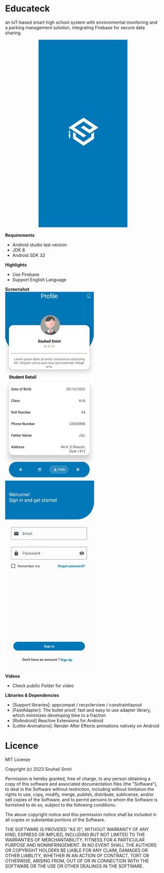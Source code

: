 # Educateck
an IoT-based smart high school system with environmental monitoring and a parking management solution, integrating Firebase for secure data sharing.

<p align="center"><img src="publiic/Screenshot_1.png" /></p>

**Requirements**
- Android studio last version
- JDK 8
- Android SDK 32


**Highlights**
- Use Firebase 
- Support English Language


**Screenshot**
</br>
<img src="publiic/Screenshot_2.png" />
<img src="publiic/Screenshot_3.png" />


**Videos**
- Check publiic Folder for video


**Libraries & Dependencies**
- [Support libraries]: appcompat / recyclerview / constraintlayout
- [FastAdapter]: The bullet proof, fast and easy to use adapter library, which minimizes developing time to a fraction
- [RxAndroid] Reactive Extensions for Android
- [Lottie-Animations]: Render After Effects animations natively on Android



# Licence

MIT License

Copyright (c) 2023 Souhail Smiri

Permission is hereby granted, free of charge, to any person obtaining a copy
of this software and associated documentation files (the "Software"), to deal
in the Software without restriction, including without limitation the rights
to use, copy, modify, merge, publish, distribute, sublicense, and/or sell
copies of the Software, and to permit persons to whom the Software is
furnished to do so, subject to the following conditions:

The above copyright notice and this permission notice shall be included in all
copies or substantial portions of the Software.

THE SOFTWARE IS PROVIDED "AS IS", WITHOUT WARRANTY OF ANY KIND, EXPRESS OR
IMPLIED, INCLUDING BUT NOT LIMITED TO THE WARRANTIES OF MERCHANTABILITY,
FITNESS FOR A PARTICULAR PURPOSE AND NONINFRINGEMENT. IN NO EVENT SHALL THE
AUTHORS OR COPYRIGHT HOLDERS BE LIABLE FOR ANY CLAIM, DAMAGES OR OTHER
LIABILITY, WHETHER IN AN ACTION OF CONTRACT, TORT OR OTHERWISE, ARISING FROM,
OUT OF OR IN CONNECTION WITH THE SOFTWARE OR THE USE OR OTHER DEALINGS IN THE
SOFTWARE.
